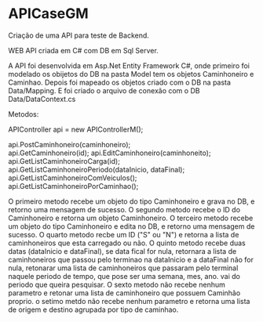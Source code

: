 # APICaseGM
Criação de uma API para teste de Backend.

WEB API criada em C# com DB em Sql Server.

A API foi desenvolvida em Asp.Net Entity Framework C#, onde primeiro foi modelado os obijetos do DB na pasta Model tem os objetos Caminhoneiro e Caminhao.
Depois foi mapeado os objetos criado com o DB na pasta Data/Mapping.
E foi criado o arquivo de conexão com o DB Data/DataContext.cs

Metodos:

APIController api = new APIControllerM();

api.PostCaminhoneiro(caminhoneiro); <br/>
api.GetCaminhoneiro(id);
api.EditCaminhoneiro(caminhoneito);
api.GetListCaminhoneiroCarga(id);
api.GetListCaminhoneiroPeriodo(dataInicio, dataFinal);
api.GetListCaminhoneiroComVeiculos();
api.GetListCaminhoneiroPorCaminhao();

O primeiro metodo recebe um objeto do tipo Caminhoneiro e grava no DB, e retorno uma mensagem de sucesso.
O segundo metodo recebe o ID do Caminhoneiro e retorna um objeto Caminhoneiro.
O terceiro metodo recebe um objeto do tipo Caminhoneiro e edita no DB, e retorno uma mensagem de sucesso.
O quarto metodo recbe um ID ("S" ou "N") e retorna a lista de caminhoneiros que esta carregado ou não.
O quinto metodo recebe duas datas (dataInicio e dataFinal), se data fical for nula, retornara a lista de caminhoneiros que passou pelo terminao na dataInicio e a dataFinal não for nula, retonarar uma lista de caminhoneiros que passaram pelo terminal naquele periodo de tempo, que pose ser uma semana, mes, ano. vai do periodo que queira pesquisar.
O sexto metodo não recebe nenhum parametro e retonar uma lista de caminhoneiro que possuem Caminhão proprio.
o setimo metdo não recebe nenhum parametro e retorna uma lista de origem e destino agrupada por tipo de caminhao.
